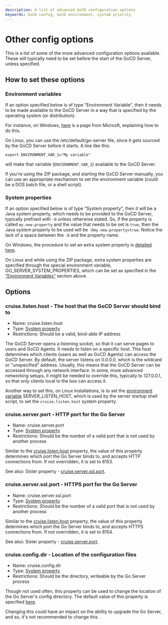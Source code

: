 ```yaml
---
description: A list of advanced GoCD configuration options
keywords: GoCD config, GoCD environment, system priority
---
```


# Other config options

This is a list of some of the more advanced configuration options available.
These will typically need to be set before the start of the GoCD Server, unless
specified.

## How to set these options

### Environment variables

If an option specified below is of type "Environment Variable", then it needs to
be made available to the GoCD Server in a way that is specified by the operating
system (or distribution).

For instance, on Windows,
[here](https://msdn.microsoft.com/en-us/library/bb726962.aspx) is a page from
Microsft, explaining how to do this.

On Linux, you can use the /etc/default/go-server file, since it gets sourced by
the GoCD Server before it starts. A line like this:

``` export ENVIRONMENT_VAR_1="My variable" ```

will make that variable (```ENVIRONMENT_VAR_1```) available to the GoCD Server.

If you're using the ZIP package, and starting the GoCD Server manually, you can
use an appropriate mechanism to set the environment variable (could be a DOS
batch file, or a shell script).

### System properties

If an option specified below is of type "System property", then it will be a
Java system property, which needs to be provided to the GoCD Server, typically
prefixed with ```-D``` unless otherwise stated. So, if the property is called
```my.new.property``` and the value that needs to be set is ```true```, then the
Java system property to be used will be ```-Dmy.new.property=true```. Notice the
lack of a space between the ```-D``` and the property name.

On Windows, the procedure to set an extra system property is [detailed
here](../installation/install/server/windows.html#overriding-default-startup-arguments-and-environment).

On Linux and while using the ZIP package, extra system properties are specified
through the special environment variable, GO_SERVER_SYSTEM_PROPERTIES, which can
be set as specified in the ["Environment Variables"](#environment-variables)
section above.


## Options

<a id='cruise-listen-host'></a>
### cruise.listen.host - The host that the GoCD Server should bind to

- Name: cruise.listen.host
- Type: [System property](#system-properties)
- Restrictions: Should be a valid, bind-able IP address

The GoCD Server opens a listening socket, so that it can serve pages to users and
GoCD Agents. It needs to listen on a specific host. This host determines which
clients (users as well as GoCD Agents) can access the GoCD Server. By default, the
server listens on 0.0.0.0, which is the wildcard or "unspecified" address.
Usually, this means that the GoCD Server can be accessed through any network
interface. In some, more advanced networking setups, it might be needed to
override this, typically to 127.0.0.1, so that only clients local to the box can
access it.

Another way to set this, on Linux installations, is to set the [environment
variable](#environment-variables) SERVER_LISTEN_HOST, which is used by the
server startup shell script, to set the ```cruise.listen.host``` system property.


<a id='cruise-server-port'></a>
### cruise.server.port - HTTP port for the Go Server

- Name: cruise.server.port
- Type: [System property](#system-properties)
- Restrictions: Should be the number of a valid port that is not used by another
  process

Similar to the [cruise.listen.host](#cruise-listen-host) property, the value of
this property determines which port the Go Server binds to, and accepts HTTP
connections from. If not overridden, it is set to 8153.

See also: Sister property - [cruise.server.ssl.port](#cruise-server-ssl-port).


<a id='cruise-server-ssl-port'></a>
### cruise.server.ssl.port - HTTPS port for the Go Server

- Name: cruise.server.ssl.port
- Type: [System property](#system-properties)
- Restrictions: Should be the number of a valid port that is not used by another
  process

Similar to the [cruise.listen.host](#cruise-listen-host) property, the value of
this property determines which port the Go Server binds to, and accepts HTTPS
connections from. If not overridden, it is set to 8154.

See also: Sister property - [cruise.server.port](#cruise-server-port).


<a id='cruise-config-dir'></a>
### cruise.config.dir - Location of the configuration files

- Name: cruise.config.dir
- Type: [System property](#system-properties)
- Restrictions: Should be the directory, writeable by the Go Server process

Though not used often, this property can be used to change the location of the
Go Server's config directory. The default value of this property is specified
[here](../installation/installing_go_server.html#location-of-files-after-installation-of-go-server).

Changing this could have an impact on the ability to upgrade the Go Server, and
so, it's not recommended to change this.
